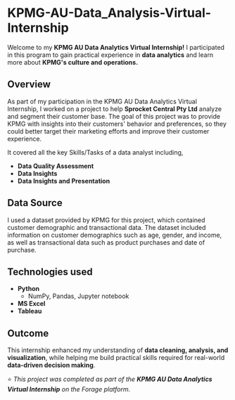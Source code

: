# KPMG-AU-Data_Analysis-Virtual-Internship

Welcome to my **KPMG AU Data Analytics Virtual Internship!** 
I participated in this program to gain practical experience in **data analytics** and learn more about **KPMG's culture and operations.**

## Overview
As part of my participation in the KPMG AU Data Analytics Virtual Internship, I worked on a project to help **Sprocket Central Pty Ltd** analyze and segment their customer base. The goal of this project was to provide KPMG with insights into their customers' behavior and preferences, so they could better target their marketing efforts and improve their customer experience.

It covered all the key Skills/Tasks of a data analyst including,

- **Data Quality Assessment**
- **Data Insights**
- **Data Insights and Presentation**
  
## Data Source
I used a dataset provided by KPMG for this project, which contained customer demographic and transactional data. 
The dataset included information on customer demographics such as age, gender, and income, as well as 
transactional data such as product purchases and date of purchase.

## Technologies used
- **Python**
  - NumPy, Pandas, Jupyter notebook
- **MS Excel**
- **Tableau**

## Outcome
This internship enhanced my understanding of **data cleaning, analysis, and visualization**, while helping me build practical skills required for real-world **data-driven decision making**.

⭐ _This project was completed as part of the **KPMG AU Data Analytics Virtual Internship** on the Forage platform._

